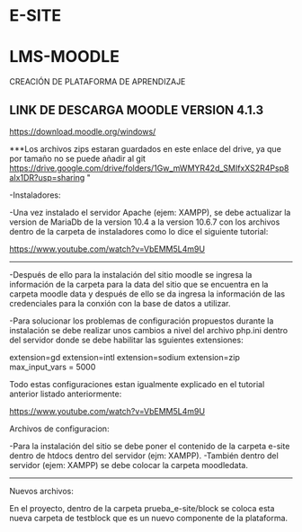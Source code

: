 # E-SITE
# LMS-MOODLE
CREACIÓN DE PLATAFORMA DE APRENDIZAJE 
## LINK DE DESCARGA MOODLE VERSION 4.1.3
https://download.moodle.org/windows/

***Los archivos zips estaran guardados en este enlace del drive, ya que por tamaño no se puede añadir al git  https://drive.google.com/drive/folders/1Gw_mWMYR42d_SMIfxXS2R4Psp8aIx1DR?usp=sharing "

-Instaladores:

-Una vez instalado el servidor Apache (ejem: XAMPP), se debe actualizar la version de MariaDb de la version 10.4 a la version 10.6.7 con los archivos dentro de la carpeta de instaladores como lo dice el siguiente tutorial:

https://www.youtube.com/watch?v=VbEMM5L4m9U

---------------------------------------------------

-Después de ello para la instalación del sitio moodle se ingresa la información de la carpeta para la data del sitio que se encuentra en la carpeta moodle data y después de ello se da ingresa la información de las credenciales para la conxión con la base de datos a utilizar.

-Para solucionar los problemas de configuración propuestos durante la instalación se debe realizar unos cambios a nivel del archivo php.ini dentro del servidor donde se debe habilitar las sguientes extensiones:

extension=gd
extension=intl
extension=sodium
extension=zip
max_input_vars = 5000

Todo estas configuraciones estan igualmente explicado en el tutorial anterior listado anteriormente:

https://www.youtube.com/watch?v=VbEMM5L4m9U


Archivos de configuracion:

-Para la instalación del sitio se debe poner el contenido de la carpeta e-site dentro de htdocs dentro del servidor (ejm: XAMPP).
-También dentro del servidor (ejem: XAMPP) se debe colocar la carpeta moodledata.

------------------------------------------------------------------------------------

Nuevos archivos:

En el proyecto, dentro de la carpeta prueba_e-site/block se coloca esta nueva carpeta de testblock que es un nuevo componente de la plataforma.
